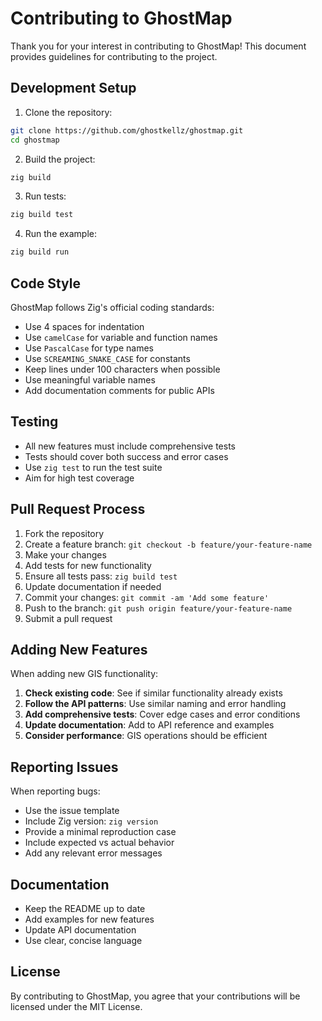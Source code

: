 # Contributing to GhostMap

Thank you for your interest in contributing to GhostMap! This document provides guidelines for contributing to the project.

## Development Setup

1. Clone the repository:
```bash
git clone https://github.com/ghostkellz/ghostmap.git
cd ghostmap
```

2. Build the project:
```bash
zig build
```

3. Run tests:
```bash
zig build test
```

4. Run the example:
```bash
zig build run
```

## Code Style

GhostMap follows Zig's official coding standards:

- Use 4 spaces for indentation
- Use `camelCase` for variable and function names
- Use `PascalCase` for type names
- Use `SCREAMING_SNAKE_CASE` for constants
- Keep lines under 100 characters when possible
- Use meaningful variable names
- Add documentation comments for public APIs

## Testing

- All new features must include comprehensive tests
- Tests should cover both success and error cases
- Use `zig test` to run the test suite
- Aim for high test coverage

## Pull Request Process

1. Fork the repository
2. Create a feature branch: `git checkout -b feature/your-feature-name`
3. Make your changes
4. Add tests for new functionality
5. Ensure all tests pass: `zig build test`
6. Update documentation if needed
7. Commit your changes: `git commit -am 'Add some feature'`
8. Push to the branch: `git push origin feature/your-feature-name`
9. Submit a pull request

## Adding New Features

When adding new GIS functionality:

1. **Check existing code**: See if similar functionality already exists
2. **Follow the API patterns**: Use similar naming and error handling
3. **Add comprehensive tests**: Cover edge cases and error conditions
4. **Update documentation**: Add to API reference and examples
5. **Consider performance**: GIS operations should be efficient

## Reporting Issues

When reporting bugs:

- Use the issue template
- Include Zig version: `zig version`
- Provide a minimal reproduction case
- Include expected vs actual behavior
- Add any relevant error messages

## Documentation

- Keep the README up to date
- Add examples for new features
- Update API documentation
- Use clear, concise language

## License

By contributing to GhostMap, you agree that your contributions will be licensed under the MIT License.
